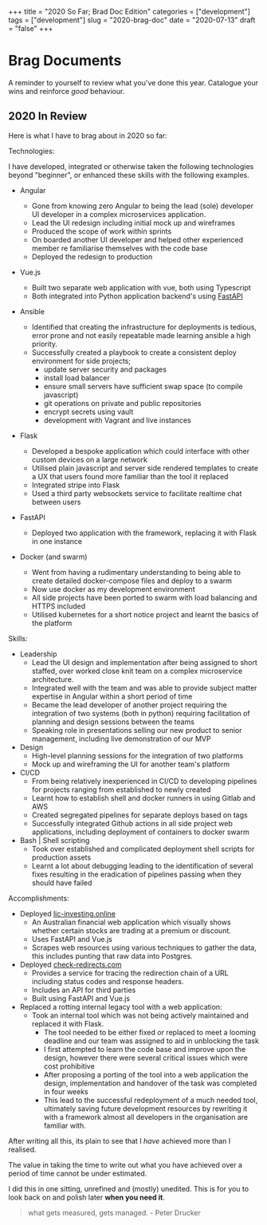 
+++
title = "2020 So Far; Brad Doc Edition"
categories = ["development"]
tags = ["development"]
slug = "2020-brag-doc"
date = "2020-07-13"
draft = "false"
+++

# Brag Documents

A reminder to yourself to review what you've done this year. Catalogue your wins and reinforce *good* behaviour.

## 2020 In Review

Here is what I have to brag about in 2020 so far:

Technologies:

I have developed, integrated or otherwise taken the following technologies beyond "beginner", or enhanced these skills with the following examples.

- Angular
    - Gone from knowing zero Angular to being the lead  (sole) developer UI developer in a complex microservices application.
    - Lead the UI redesign including initial mock up and wireframes 
    - Produced the scope of work within sprints
    - On boarded another UI developer and helped other experienced member re familiarise themselves with the code base
    - Deployed the redesign to production
- Vue.js
    - Built two separate web application with vue, both using Typescript
    - Both integrated into Python application backend's using [FastAPI][3]
- Ansible
    - Identified that creating the infrastructure for deployments is tedious, error prone and not easily repeatable made learning ansible a high priority.
    - Successfully created a playbook to create a consistent deploy environment for side projects;
        - update server security and packages
        - install load balancer
        - ensure small servers have sufficient swap space (to compile javascript)
        - git operations on private and public repositories
        - encrypt secrets using vault
        - development with Vagrant and live instances

- Flask
    - Developed a bespoke application which could interface with other custom devices on a large network
    - Utilised plain javascript and server side rendered templates to create a UX that users found more familiar than the tool it replaced
    - Integrated stripe into Flask
    - Used a third party websockets service to facilitate realtime chat between users
- FastAPI
    - Deployed two application with the framework, replacing it with Flask in one instance
- Docker (and swarm)
    - Went from having a rudimentary understanding to being able to create detailed docker-compose files and deploy to a swarm
    - Now use docker as my development environment
    - All side projects have been ported to swarm with load balancing and HTTPS included
    - Utilised kubernetes for a short notice project and learnt the basics of the platform

Skills:

- Leadership
    - Lead the UI design and implementation after being assigned to short staffed, over worked close knit team on a complex microservice architecture. 
    - Integrated well with the team and was able to provide subject matter expertise in Angular within a short period of time
    - Became the lead developer of another project requiring the integration of two systems (both in python) requiring facilitation of planning and design sessions between the teams
    - Speaking role in presentations selling our new product to senior management, including live demonstration of our MVP
- Design
    - High-level planning sessions for the integration of two platforms
    - Mock up and wireframing the UI for another team's platform
- CI/CD
    - From being relatively inexperienced in CI/CD to developing pipelines for projects ranging from established to newly created
    - Learnt how to establish shell and docker runners in using Gitlab and AWS
    - Created segregated pipelines for separate deploys based on tags
    - Successfully integrated Github actions in all side project web applications, including deployment of containers to docker swarm
- Bash | Shell scripting
    - Took over established and complicated deployment shell scripts for production assets
    - Learnt a lot about debugging leading to the identification of several fixes resulting in the eradication of pipelines passing when they should have failed

Accomplishments:

- Deployed [lic-investing.online][0] 
    - An Australian financial web application which visually shows whether certain stocks are trading at a premium or discount.
    - Uses FastAPI and Vue.js 
    - Scrapes web resources using various techniques to gather the data, this includes punting that raw data into Postgres.
- Deployed [check-redirects.com][1]
    - Provides a service for tracing the redirection chain of a URL including status codes and response headers.
    - Includes an API for third parties
    - Built using FastAPI and Vue.js
- Replaced a rotting internal legacy tool with a web application:
    - Took an internal tool which was not being actively maintained and replaced it with Flask.
        - The tool needed to be either fixed or replaced to meet a looming deadline and our team was assigned to aid in unblocking the task
        - I first attempted to learn the code base and improve upon the design, however there were several critical issues which were cost prohibitive
        - After proposing a porting of the tool into a web application the design, implementation and handover of the task was completed in four weeks
        - This lead to the successful redeployment of a much needed tool, ultimately saving future development resources by rewriting it with a framework almost all developers in the organisation are familiar with.

After writing all this, its plain to see that I *have* achieved more than I realised. 

The value in taking the time to write out what you have achieved over a period of time cannot be under estimated. 

I did this in one sitting, unrefined and (mostly) unedited. This is for you to look back on and polish later **when you need it**.

> what gets measured, gets managed. - Peter Drucker

[0]: https://lic-investing.online
[1]: https://check-redirects.com
[3]: https://fastapi.tiangolo.com/

